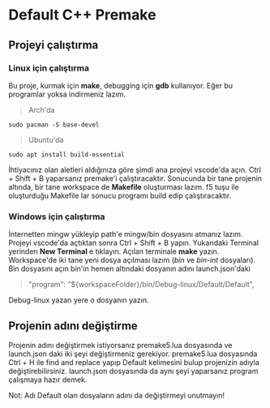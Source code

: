 # Default C++ Premake

## Projeyi çalıştırma

### Linux için çalıştırma

Bu proje, kurmak için **make**, debugging için **gdb** kullanıyor.
Eğer bu programlar yoksa indirmeniz lazım.
>Arch'da
```
sudo pacman -S base-devel
```
>Ubuntu'da
```
sudo apt install build-essential
```

İhtiyacınız olan aletleri aldığınıza göre şimdi ana projeyi vscode'da
açın. Ctrl + Shift + B yaparsanız premake'i çalıştıracaktır. Sonucunda
bir tane projenin altında, bir tane workspace de **Makefile** oluşturması
lazım. f5 tuşu ile oluşturduğu Makefile lar sonucu programı build edip
çalıştıracaktır.

### Windows için çalıştırma
İnternetten mingw yükleyip path'e mingw/bin dosyasını atmanız lazım.
Projeyi vscode'da açtıktan sonra Ctrl + Shift + B yapın.
Yukarıdaki Terminal yerinden **New Terminal** e tıklayın.
Açılan terminale **make** yazın. Workspace'de iki tane yeni dosya açılması lazım (*bin* ve *bin-int* dosyaları).
Bin dosyasını açın bin'in hemen altındaki dosyanın adını launch.json'daki
>"program": "${workspaceFolder}/bin/Debug-linux/Default/Default",

Debug-linux yazan yere o dosyanın yazın.

## Projenin adını değiştirme

Projenin adını değiştirmek istiyorsanız premake5.lua
dosyasında ve launch.json daki iki şeyi değiştirmeniz
gerekiyor. premake5.lua dosyasında Ctrl + H ile
find and replace yapıp Default kelimesini bulup
projenizin adıyla değiştirebilirsiniz. launch.json
dosyasında da aynı şeyi yaparsanız program
çalışmaya hazır demek.

Not: Adı Default olan dosyaların adını da değiştirmeyi
unutmayın!
